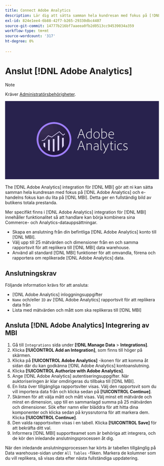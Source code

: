 ```yaml
---
title: Connect Adobe Analytics
description: Lär dig att sätta samman hela kundresan med fokus på [!DNL Adobe Analytics] och e-handelns fokus kan du lita på [!DNL MBI].
exl-id: 824e1ee4-6b88-42f7-b265-29330dbc4407
source-git-commit: 14777b216bf7aaeea0fb2d0513cc94539034a359
workflow-type: tm+mt
source-wordcount: '317'
ht-degree: 0%

---
```


# Anslut [!DNL Adobe Analytics]

>[!NOTE]
>
>Kräver [Administratörsbehörigheter](../../../administrator/user-management/user-management.md).

![](../../../assets/adobe-analytic-slogo.png)

The [!DNL Adobe Analytics] integration för [!DNL MBI] gör att ni kan sätta samman hela kundresan med fokus på [!DNL Adobe Analytics] och e-handelns fokus kan du lita på [!DNL MBI]. Detta ger en fullständig bild av butikens totala prestanda.

Mer specifikt finns i [!DNL Adobe Analytics] integration för [!DNL MBI] innehåller funktionalitet så att handlare kan börja kombinera sina Commerce- och Analytics-datauppsättningar.
- Skapa en anslutning från din befintliga [!DNL Adobe Analytics] konto till [!DNL MBI].
- Välj upp till 25 mätvärden och dimensioner från en och samma rapportsvit för att replikera till [!DNL MBI] data warehouse.
- Använd all standard [!DNL MBI] funktioner för att omvandla, förena och rapportera om replikerade [!DNL Adobe Analytics] data.

## Anslutningskrav

Följande information krävs för att ansluta:
- [!DNL Adobe Analytics] inloggningsuppgifter
- `Name` och/eller `ID` av [!DNL Adobe Analytics] rapportsvit för att replikera data från
- Lista med mätvärden och mått som ska replikeras till [!DNL MBI]

## Ansluta [!DNL Adobe Analytics] Integrering av MBI

1. Gå till `Integrations` sida under **[!DNL Manage Data** > **Integrations]**.
1. Klicka **[!UICONTROL Add an Integration]**, som finns till höger på skärmen.
1. Klicka på **[!UICONTROL Adobe Analytics]** -ikonen för att komma åt sidan där du kan godkänna [!DNL Adobe Analytics] kontoanslutning.
1. Klicka **[!UICONTROL Authorize with Adobe Analytics]**.
1. Ange [!DNL Adobe Analytics] autentiseringsuppgifter. När auktoriseringen är klar omdirigeras du tillbaka till [!DNL MBI].
1. En lista över tillgängliga rapportsviter visas. Välj den rapportsvit som du vill importera data från och klicka sedan på **[!UICONTROL Continue]**.
1. Skärmen för att välja mått och mått visas. Välj minst ett mätvärde och minst en dimension, upp till en sammanlagd summa på 25 mätvärden och dimensioner. Sök efter namn eller bläddra för att hitta dina komponenter och klicka sedan på kryssrutorna för att markera dem. Klicka **[!UICONTROL Continue]**.
1. Den valda rapportsviten visas i en tabell. Klicka **[!UICONTROL Save]** för att bekräfta ditt val.
1. Informera [!DNL MBI] supportteamet som är behöriga att integrera, och de kör den inledande anslutningsprocessen åt dig.

När den inledande anslutningsprocessen har körts är tabellen tillgänglig på Data warehouse-sidan under `All Tables` -fliken. Markera de kolumner som du vill replikera, så visas data efter nästa fullständiga uppdatering.
